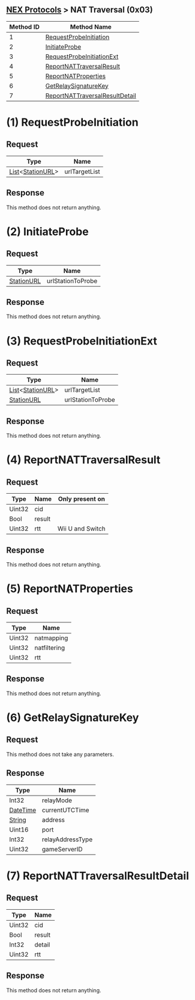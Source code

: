 [NEX Protocols](NEX-Protocols.md) > NAT Traversal (0x03)
---

| Method ID | Method Name |
| --- | --- |
| 1 | [RequestProbeInitiation](#1-requestprobeinitiation) |
| 2 | [InitiateProbe](#2-initiateprobe) |
| 3 | [RequestProbeInitiationExt](#3-requestprobeinitiationext) |
| 4 | [ReportNATTraversalResult](#4-reportnattraversalresult) |
| 5 | [ReportNATProperties](#5-reportnatproperties) |
| 6 | [GetRelaySignatureKey](#6-getrelaysignaturekey) |
| 7 | [ReportNATTraversalResultDetail](#7-reportnattraversalresultdetail) |

# (1) RequestProbeInitiation
## Request
| Type | Name |
| --- | --- |
| [List]&lt;[StationURL]&gt; | urlTargetList |

## Response
This method does not return anything.

# (2) InitiateProbe
## Request
| Type | Name |
| --- | --- |
| [StationURL] | urlStationToProbe |

## Response
This method does not return anything.

# (3) RequestProbeInitiationExt
## Request
| Type | Name |
| --- | --- |
| [List]&lt;[StationURL]&gt; | urlTargetList  |
| [StationURL] | urlStationToProbe |

## Response
This method does not return anything.

# (4) ReportNATTraversalResult
## Request
| Type | Name | Only present on |
| --- | --- | --- |
| Uint32 | cid | |
| Bool | result | |
| Uint32 | rtt | Wii U and Switch |

## Response
This method does not return anything.

# (5) ReportNATProperties
## Request
| Type | Name |
| --- | --- |
| Uint32 | natmapping |
| Uint32 | natfiltering |
| Uint32 | rtt |

## Response
This method does not return anything.

# (6) GetRelaySignatureKey
## Request
This method does not take any parameters.

## Response
| Type | Name |
| --- | --- |
| Int32 | relayMode |
| [DateTime] | currentUTCTime |
| [String] | address |
| Uint16 | port |
| Int32 | relayAddressType |
| Uint32 | gameServerID |

# (7) ReportNATTraversalResultDetail
## Request
| Type | Name |
| --- | --- |
| Uint32 | cid |
| Bool | result |
| Int32 | detail |
| Uint32 | rtt |

## Response
This method does not return anything.

[String]: NEX-Common-Types.md#string
[List]: NEX-Common-Types.md#list
[StationURL]: NEX-Common-Types.md#stationurl
[DateTime]: NEX-Common-Types.md#datetime